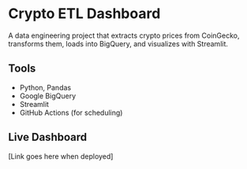 # Crypto ETL Dashboard

A data engineering project that extracts crypto prices from CoinGecko, transforms them, loads into BigQuery, and visualizes with Streamlit.

## Tools

- Python, Pandas
- Google BigQuery
- Streamlit
- GitHub Actions (for scheduling)

## Live Dashboard

[Link goes here when deployed]
